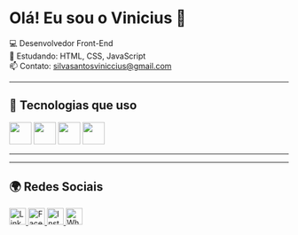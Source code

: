 # Olá! Eu sou o Vinicius 👋

💻 Desenvolvedor Front-End  
🎯 Estudando: HTML, CSS, JavaScript  
📫 Contato: silvasantosviniccius@gmail.com  

---

## 🚀 Tecnologias que uso




<p align="left">
  <img src="https://cdn.jsdelivr.net/gh/devicons/devicon/icons/html5/html5-original.svg" width="40px" />
  <img src="https://cdn.jsdelivr.net/gh/devicons/devicon/icons/css3/css3-original.svg" width="40px" />
  <img src="https://cdn.jsdelivr.net/gh/devicons/devicon/icons/javascript/javascript-original.svg" width="40px" />
  <img src="https://cdn.jsdelivr.net/gh/devicons/devicon/icons/mysql/mysql-original.svg" width="40px" />
</p>



---
---

## 🌍 Redes Sociais

<p align="left">
  <a href="https://www.linkedin.com/in/vinicius-santos-b372081b2" target="_blank" rel="noopener noreferrer">
    <img src="https://cdn.jsdelivr.net/gh/devicons/devicon/icons/linkedin/linkedin-original.svg" width="30" alt="LinkedIn" />
  </a>
  <a href="https://www.facebook.com/seuusuario" target="_blank" rel="noopener noreferrer">
    <img src="https://cdn.jsdelivr.net/gh/devicons/devicon/icons/facebook/facebook-original.svg" width="30" alt="Facebook" />
  </a>
  <a href="https://www.instagram.com/seuusuario" target="_blank" rel="noopener noreferrer">
    <img src="https://cdn.jsdelivr.net/gh/devicons/devicon/icons/instagram/instagram-original.svg" width="30" alt="Instagram" />
  </a>
  <a href="https://wa.me/seunumerodetelefone" target="_blank" rel="noopener noreferrer">
    <img src="https://cdn.jsdelivr.net/gh/devicons/devicon/icons/whatsapp/whatsapp-original.svg" width="30" alt="WhatsApp" />
  </a>
</p>

